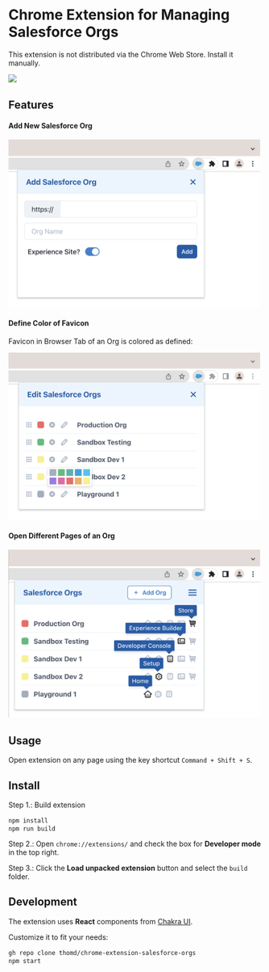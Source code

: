 # Chrome Extension for Managing Salesforce Orgs

This extension is not distributed via the Chrome Web Store. Install it manually.

<img src="images/extensionr1.png" width="500">

## Features

#### Add New Salesforce Org

<img src="images/extension2.png" width="500">

#### Define Color of Favicon

Favicon in Browser Tab of an Org is colored as defined:

<img src="images/extension3.png" width="500">

#### Open Different Pages of an Org

<img src="images/extension4.png" width="500">

## Usage

Open extension on any page using the key shortcut `Command + Shift + S`.

## Install

Step 1.: Build extension

    npm install
    npm run build

Step 2.: Open `chrome://extensions/` and check the box for **Developer mode** in the top right.

Step 3.: Click the **Load unpacked extension** button and select the `build` folder.


## Development

The extension uses **React** components from [Chakra UI](https://chakra-ui.com/).

Customize it to fit your needs:

    gh repo clone thomd/chrome-extension-salesforce-orgs
    npm start
